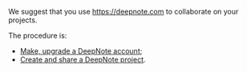We suggest that you use <https://deepnote.com> to collaborate on your
projects.

The procedure is:

* [Make, upgrade a DeepNote account](making-a-deepnote-account);
* [Create and share a DeepNote project](creating-a-deepnote-project).
